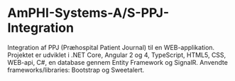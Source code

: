 # AmPHI-Systems-A/S-PPJ-Integration

Integration af PPJ (Præhospital Patient Journal) til en WEB-applikation.
Projektet er udviklet i .NET Core, Angular 2 og 4, TypeScript, HTML5, CSS, WEB-api, C#, en database gennem Entity Framework og SignalR.
Anvendte frameworks/libraries: Bootstrap og Sweetalert.
